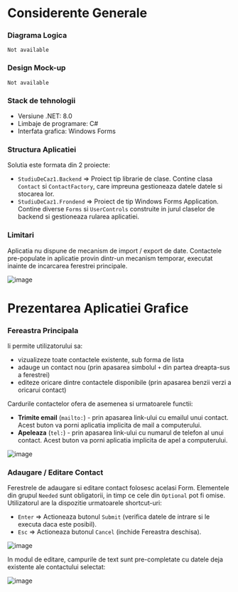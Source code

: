 # Considerente Generale #

### Diagrama Logica ###
`Not available`

### Design Mock-up ###
`Not available`

### Stack de tehnologii ###
- Versiune .NET: 8.0
- Limbaje de programare: C#
- Interfata grafica: Windows Forms

### Structura Aplicatiei ###
Solutia este formata din 2 proiecte:
- `StudiuDeCaz1.Backend` => Proiect tip librarie de clase. Contine clasa `Contact` si `ContactFactory`, care impreuna gestioneaza datele datele si stocarea lor.
- `StudiuDeCaz1.Frondend` => Proiect de tip Windows Forms Application. Contine diverse `Forms` si `UserControls` construite in jurul claselor de backend si gestioneaza rularea aplicatiei.

### Limitari ###
Aplicatia nu dispune de mecanism de import / export de date.
Contactele pre-populate in aplicatie provin dintr-un mecanism temporar, executat inainte de incarcarea ferestrei principale.

![image](https://github.com/user-attachments/assets/a27d3cbc-7f6e-46cd-95a8-e1abe285c5fe)

# Prezentarea Aplicatiei Grafice #

### Fereastra Principala ###
Ii permite utilizatorului sa:
- vizualizeze toate contactele existente, sub forma de lista
- adauge un contact nou (prin apasarea simbolul `+` din partea dreapta-sus a ferestrei)
- editeze oricare dintre contactele disponibile (prin apasarea benzii verzi a oricarui contact)

Cardurile contactelor ofera de asemenea si urmatoarele functii:
- **Trimite email** (`mailto:`) - prin apasarea link-ului cu emailul unui contact. Acest buton va porni aplicatia implicita de mail a computerului.
- **Apeleaza** (`tel:`) - prin apasarea link-ului cu numarul de telefon al unui contact. Acest buton va porni aplicatia implicita de apel a computerului.

![image](https://github.com/user-attachments/assets/1938b581-45d1-45ea-a628-a5605a52fd72)

### Adaugare / Editare Contact ###
Ferestrele de adaugare si editare contact folosesc acelasi Form.
Elementele din grupul `Needed` sunt obligatorii, in timp ce cele din `Optional` pot fi omise.
Utilizatorul are la dispozitie urmatoarele shortcut-uri:
- `Enter` => Actioneaza butonul `Submit` (verifica datele de intrare si le executa daca este posibil).
- `Esc` => Actioneaza butonul `Cancel` (inchide Fereastra deschisa).

![image](https://github.com/user-attachments/assets/f38a338c-8c9a-43a0-9c86-b51e44328fe6)

In modul de editare, campurile de text sunt pre-completate cu datele deja existente ale contactului selectat: 

![image](https://github.com/user-attachments/assets/e1b2e1f5-3791-454e-8848-e312969fc656)


